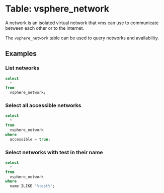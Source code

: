 # Table: vsphere_network

A network is an isolated virtual network that vms can use to communicate between each other or to the internet.

The `vsphere_network` table can be used to query networks and availability.

## Examples

### List networks

```sql
select
  *
from
  vsphere_network;
```

### Select all accessible networks

```sql
select
  *
from
  vsphere_network
where
  accessible = true;
```

### Select networks with test in their name

```sql
select
  *
from
  vsphere_network
where
  name ILIKE '%test%';
```